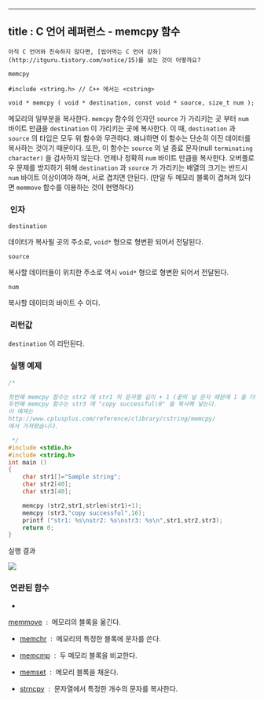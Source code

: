 ----------------
title : C 언어 레퍼런스 - memcpy 함수
--------------



```warning
아직 C 언어와 친숙하지 않다면, [씹어먹는 C 언어 강좌](http://itguru.tistory.com/notice/15)를 보는 것이 어떻까요?

```

`memcpy`



```info
#include <string.h> // C++ 에서는 <cstring>

void * memcpy ( void * destination, const void * source, size_t num );

```

메모리의 일부분을 복사한다.
`memcpy` 함수의 인자인 `source` 가 가리키는 곳 부터 `num` 바이트 만큼을 `destination` 이 가리키는 곳에 복사한다.
이 때, `destination` 과 `source` 의 타입은 모두 위 함수와 무관하다. 왜냐하면 이 함수는 단순히 이진 데이터를 복사하는 것이기 때문이다. 또한, 이 함수는 `source` 의 널 종료 문자(null `terminating character)` 을 검사하지 않는다. 언제나 정확히 `num` 바이트 만큼을 복사한다.
오버플로우 문제를 방지하기 위해 `destination` 과 `source` 가 가리키는 배열의 크기는 반드시 `num` 바이트 이상이여야 하며, 서로 겹치면 안된다. (만일 두 메모리 블록이 겹쳐져 있다면 `memmove` 함수를 이용하는 것이 현명하다)



###  인자




`destination`

데이터가 복사될 곳의 주소로, `void*` 형으로 형변환 되어서 전달된다.

`source`

복사할 데이터들이 위치한 주소로 역시 `void*` 형으로 형변환 되어서 전달된다.

`num`

복사할 데이터의 바이트 수 이다.



###  리턴값




`destination` 이 리턴된다.



###  실행 예제


```cpp
/*

첫번째 memcpy 함수는 str2 에 str1 의 문자열 길이 + 1 (끝의 널 문자 때문에 1 을 더해줌) 만큼을 str2 에 복사해 넣는다.
두번째 memcpy 함수는 str3 에 "copy successful\0" 을 복사해 넣는다.
이 예제는
http://www.cplusplus.com/reference/clibrary/cstring/memcpy/
에서 가져왔습니다.

 */
#include <stdio.h>
#include <string.h>
int main ()
{
    char str1[]="Sample string";
    char str2[40];
    char str3[40];

    memcpy (str2,str1,strlen(str1)+1);
    memcpy (str3,"copy successful",16);
    printf ("str1: %s\nstr2: %s\nstr3: %s\n",str1,str2,str3);
    return 0;
}
```

실행 결과


![](http://img1.daumcdn.net/thumb/R1920x0/?fname=http%3A%2F%2Fcfile22.uf.tistory.com%2Fimage%2F110F06254BD40CE9845AFA)



###  연관된 함수


* 
 [memmove](http://itguru.tistory.com/78)  :  메모리의 블록을 옮긴다.



*  [memchr](http://itguru.tistory.com/92)  :  메모리의 특정한 블록에 문자를 쓴다.



*  [memcmp](http://itguru.tistory.com/84)  :  두 메모리 블록을 비교한다.



*  [memset](http://itguru.tistory.com/104)  :  메모리 블록을 채운다.

*  [strncpy](http://itguru.tistory.com/80)  :  문자열에서 특정한 개수의 문자를 복사한다.






